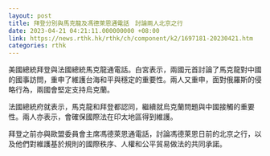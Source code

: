 ```yaml
---
layout: post
title: 拜登分別與馬克龍及馮德萊恩通電話　討論兩人北京之行
date: 2023-04-21 04:21:11.000000000 +08:00
link: https://news.rthk.hk/rthk/ch/component/k2/1697181-20230421.htm
categories: rthk
---
```


美國總統拜登與法國總統馬克龍通電話。白宮表示，兩國元首討論了馬克龍對中國的國事訪問，重申了維護台海和平與穩定的重要性。兩人又重申，面對俄羅斯的侵略行為，兩國會堅定支持烏克蘭。

法國總統府就表示，馬克龍和拜登都認同，繼續就烏克蘭問題與中國接觸的重要性。兩人亦表示，會確保國際法在印太地區得到維護。

拜登之前亦與歐盟委員會主席馮德萊恩通電話，討論馮德萊恩日前的北京之行，以及他們對維護基於規則的國際秩序、人權和公平貿易做法的共同承諾。
